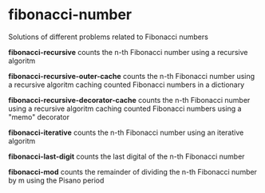 # fibonacci-number
Solutions of different problems related to Fibonacci numbers

<b>fibonacci-recursive</b> counts the n-th Fibonacci number using a recursive algoritm

<b>fibonacci-recursive-outer-cache</b> counts the n-th Fibonacci number using a recursive algoritm caching counted Fibonacci numbers in a dictionary

<b>fibonacci-recursive-decorator-cache</b> counts the n-th Fibonacci number using a recursive algoritm caching counted Fibonacci numbers using a "memo" decorator

<b>fibonacci-iterative</b> counts the n-th Fibonacci number using an iterative algoritm

<b>fibonacci-last-digit</b> counts the last digital of the n-th Fibonacci number

<b>fibonacci-mod</b> counts the remainder of dividing the n-th Fibonacci number by m using the Pisano period
